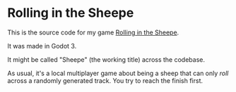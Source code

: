 # Rolling in the Sheepe

This is the source code for my game [Rolling in the Sheepe](https://pandaqi.com/rolling-in-the-sheepe). 

It was made in Godot 3.

It might be called "Sheepe" (the working title) across the codebase.

As usual, it's a local multiplayer game about being a sheep that can only _roll_ across a randomly generated track. You try to reach the finish first.